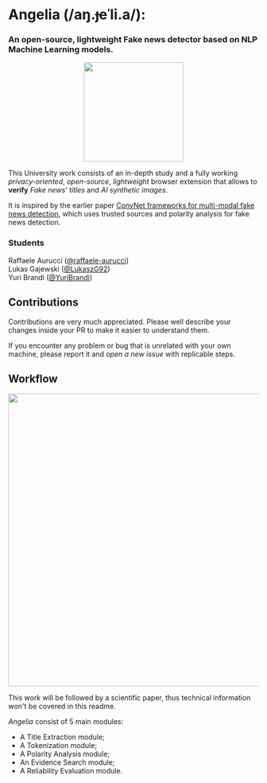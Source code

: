 # Angelia (/aŋ.ɟeˈli.a/):

### An open-source, lightweight Fake news detector based on NLP Machine Learning models.

<p align='center'> 
    <img src=https://github.com/YuriBrandi/Angelia/assets/52039988/fe187280-24c1-4878-b211-98daf4e485d4 width=200>
</p>

This University work consists of an in-depth study and a fully working *privacy-oriented*, *open-source*, *lightweight* browser extension that allows to **verify** *Fake news' titles* and *AI synthetic images*. 

It is inspired by the earlier paper [ConvNet frameworks for multi-modal fake news detection](https://link.springer.com/article/10.1007/s10489-021-02345-y), which uses trusted sources and polarity analysis for fake news detection.

### Students
Raffaele Aurucci ([@raffaele-aurucci](https://github.com/raffaele-aurucci))  
Lukas Gajewski ([@LukaszG92](https://github.com/LukaszG92))  
Yuri Brandi ([@YuriBrandi](https://github.com/YuriBrandi))

## Contributions

Contributions are very much appreciated. Please well describe your changes inside your PR to make it easier to understand them.

If you encounter any problem or bug that is unrelated with your own machine, please report it and *open a new issue* with replicable steps. 

## Workflow

<p align='center'> 
    <img width="589" src="https://github.com/YuriBrandi/Angelia/assets/52039988/1c90020c-4805-46e9-b784-0c4f5b48e4e7">
</p>

This work will be followed by a scientific paper, thus technical information won't be covered in this readme.

*Angelia* consist of 5 main modules:

- A Title Extraction module;
- A Tokenization module;
- A Polarity Analysis module;
- An Evidence Search module;
- A Reliability Evaluation module.
